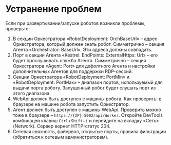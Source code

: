 # Устранение проблем

Если при развертывании/запуске роботов возникли проблемы, проверьте:
1. В секции Оркестратора «RobotDeployment: OrchBaseUrl» – адрес Оркестратора, который должен знать робот. Симметрично – секция Агента «Orchestrator: BaseUrl». Эти адреса должны совпадать.
2. Порт в секции Агента «Kestrel: EndPoints: ExternalHttps: Url» – его будет прослушивать служба Агента. Симметрично – секция Оркестратора «Agent: Port» для дефолтного Агента и настройки дополнительных Агентов для поддержки RDP-сессий.
3. Секции Оркестратора «RobotDeployment: PortMin» и «RobotDeployment: PortMax» – диапазон портов, используемый для выдачи порта роботу. Запущенный робот будет слушать порт из этого диапазона.
4. WebApi должен быть доступен с машины робота. Как проверить: в браузере на машине робота запустить Оркестратор.
5. Агент должен быть доступен с машины WebApi. Проверить можно тоже в браузере – `https://{IP}:5002/api/Worker`. Откройте DevTools комбинацей клавиш `Ctrl`+`Shift`+`i` и перейдите на вкладку «Сеть» (Network). Сервер вернет HTTP-статус 204. 
6. Сетевая связность, файервол, открытые порты, правила фильтрации (обратиться к сетевым администраторам).
